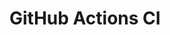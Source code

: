 # GitHub Actions CI























































































































































































































































































































































































































































































































































































































































































































































































































































































































































































































































































































































































































































































































































































































































































































































































































































































































































































































































































































































































































































































































































































































































































































































































































































































































































































































































































































































































































































































































































































































































































































































































































































































































































































































































































































































































































































































































